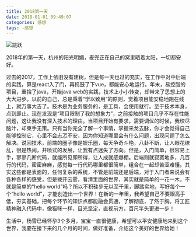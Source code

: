 ```yaml
---
title: 2018第一天
date: 2018-01-01 09:49:07
categories: 感想 
tags: -感想
---
```


![跳跃](http://ozt4iu9i2.bkt.clouddn.com//18-1-1/59215903.jpg)

2018年的第一天，杭州的阳光明媚，麦兜正在自己的窝里晒着太阳，一切都安好。

过去的2017，工作上依旧没有建树，但是每一天也过的充实，在工作中对中后端的实践，算是react入了门，再捣鼓了下vue，都能安心地运行。年末，易控脂的项目，重拾了java，开始java web的实践，技术上小小转变，却带来了思想上的大大进步。以前的自己，总是秉着“学以致用”的原则，觉着项目能安稳地跑在线上，就万事大吉了。技术是为业务服务的，是工具，会使用就行。至于技术本身，点到即止。现在发现是“项目限制了我的想象力”，之前接触的项目几乎不存在性能问题，这让我没有深入技术的理由。当项目开始有要求，需要调优的时候，我绞尽脑汁，却束手无策。只有当你完全了解一个事情，掌握来龙去脉，你才会觉得自己能够控制它，心里不会忐忑不安，因为你知道哪里会有什么问题，出现问题了怎么解决。说回技术，前端的圈子像是娱乐圈，每天争奇斗艳，八卦不断，让人眼花缭乱，很是热闹，井喷式的发展，让我有点迷失了方向。但是，入门简单，很容易上手，寥寥几断代码，就能所见即所得，让人成就感爆棚。后端则就寂寞地多，几百行的代码，密密麻麻，感觉每一行代码哪里都很简单，组合在一起却苦涩难懂。其实这些都是表面的，任何复杂的系统，不管是前端还是后端，对于入门者来说会有各种各样的感受，但是拨开云雾，看清里面的世界，其实就是简单的一花一木，不就是简单的“hello world”吗？所以不积硅步无以至千里，脚踏实地，写好每个一个“hello world”，才能创造出一个世界！在新的一年里，我希望自己不要眼高手低，夯实基础，把每个环节的知识点都能融会贯通，了解彻底，了然于胸。将工匠精神融入代码中，像猫咪一样，目光坚定，直视前方，百尺竿头更进一步！

生活中，杨雪已经怀孕3个多月，宝宝一直很健康，希望可以平安健康地来到这个世界，我要在接下来的几个月的时间，做好准备，介绍这个美好的世界给她！
